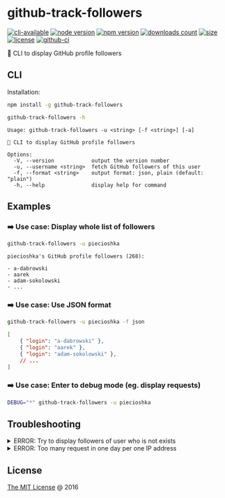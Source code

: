 # github-track-followers

[![cli-available](https://badgen.net/static/cli/available/?icon=terminal)](https://runkit.com/npm/github-track-followers)
[![node version](https://img.shields.io/node/v/github-track-followers.svg)](https://www.npmjs.com/package/github-track-followers)
[![npm version](https://badge.fury.io/js/github-track-followers.svg)](https://badge.fury.io/js/github-track-followers)
[![downloads count](https://img.shields.io/npm/dt/github-track-followers.svg)](https://www.npmjs.com/package/github-track-followers)
[![size](https://packagephobia.com/badge?p=github-track-followers)](https://packagephobia.com/result?p=github-track-followers)
[![license](https://img.shields.io/npm/l/github-track-followers.svg)](https://piecioshka.mit-license.org)
[![github-ci](https://github.com/piecioshka/github-track-followers/actions/workflows/testing.yml/badge.svg)](https://github.com/piecioshka/github-track-followers/actions/workflows/testing.yml)

🔨 CLI to display GitHub profile followers

## CLI

Installation:

```bash
npm install -g github-track-followers
```

```bash
github-track-followers -h
```

```plaintext
Usage: github-track-followers -u <string> [-f <string>] [-a]

🔨 CLI to display GitHub profile followers

Options:
  -V, --version            output the version number
  -u, --username <string>  fetch GitHub followers of this user
  -f, --format <string>    output format: json, plain (default: "plain")
  -h, --help               display help for command
```

## Examples

### ➡️ Use case: Display whole list of followers

```bash
github-track-followers -u piecioshka
```

```plaintext
piecioshka's GitHub profile followers (268):

- a-dabrowski
- aarek
- adam-sokolowski
- ...
```

### ➡️ Use case: Use JSON format

```bash
github-track-followers -u piecioshka -f json
```

```json
[
    { "login": "a-dabrowski" },
    { "login": "aarek" },
    { "login": "adam-sokolowski" },
    // ...
]
```

### ➡️ Use case: Enter to debug mode (eg. display requests)

```bash
DEBUG="*" github-track-followers -u piecioshka
```

## Troubleshooting

<details>
<summary>ERROR: Try to display followers of user who is not exists</summary>

```bash
github-track-followers -u not-found-username-iu1h23j

Not found
```

_Solution_: maybe you have typo?

</details>

<details>
<summary>ERROR: Too many request in one day per one IP address</summary>

```bash
github-track-followers -u piecioshka

API rate limit exceeded for 999.999.999.999. (But here's the good news: Authenticated requests get a higher rate limit. Check out the documentation for more details.)
```

_Solution_: you should rest though next 24 hours?

</details>

## License

[The MIT License](https://piecioshka.mit-license.org) @ 2016

